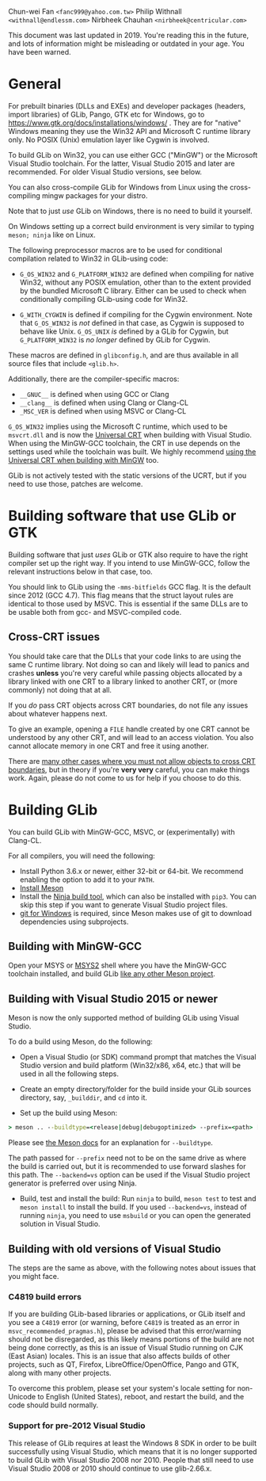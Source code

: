 Chun-wei Fan `<fanc999@yahoo.com.tw>`
Philip Withnall `<withnall@endlessm.com>`
Nirbheek Chauhan `<nirbheek@centricular.com>`

This document was last updated in 2019. You're reading this in the future, and
lots of information might be misleading or outdated in your age. You have been
warned.

# General

For prebuilt binaries (DLLs and EXEs) and developer packages (headers,
import libraries) of GLib, Pango, GTK etc for Windows, go to
https://www.gtk.org/docs/installations/windows/ . They are for "native"
Windows meaning they use the Win32 API and Microsoft C runtime library
only. No POSIX (Unix) emulation layer like Cygwin is involved.

To build GLib on Win32, you can use either GCC ("MinGW") or the Microsoft
Visual Studio toolchain. For the latter, Visual Studio 2015 and later are
recommended. For older Visual Studio versions, see below.

You can also cross-compile GLib for Windows from Linux using the
cross-compiling mingw packages for your distro.

Note that to just *use* GLib on Windows, there is no need to build it
yourself.

On Windows setting up a correct build environment is very similar to typing
`meson; ninja` like on Linux.

The following preprocessor macros are to be used for conditional
compilation related to Win32 in GLib-using code:

- `G_OS_WIN32` and `G_PLATFORM_WIN32` are defined when compiling for native
  Win32, without any POSIX emulation, other than to the extent provided by
  the bundled Microsoft C library.  Either can be used to check when
  conditionally compiling GLib-using code for Win32.

- `G_WITH_CYGWIN` is defined if compiling for the Cygwin
  environment. Note that `G_OS_WIN32` is *not* defined in that case, as
  Cygwin is supposed to behave like Unix. `G_OS_UNIX` *is* defined by a GLib
  for Cygwin, but `G_PLATFORM_WIN32` is *no longer* defined by GLib for
  Cygwin.

These macros are defined in `glibconfig.h`, and are thus available in
all source files that include `<glib.h>`.

Additionally, there are the compiler-specific macros:
- `__GNUC__` is defined when using GCC or Clang
- `__clang__` is defined when using Clang or Clang-CL
- `_MSC_VER` is defined when using MSVC or Clang-CL

`G_OS_WIN32` implies using the Microsoft C runtime, which used to be
`msvcrt.dll` and is now the [Universal CRT](https://docs.microsoft.com/en-us/cpp/c-runtime-library/crt-library-features?view=vs-2015)
when building with Visual Studio. When using the MinGW-GCC toolchain, the CRT
in use depends on the settings used while the toolchain was built. We highly
recommend [using the Universal CRT when building with
MinGW](https://mingwpy.github.io/ucrt.html) too.

GLib is not actively tested with the static versions of the UCRT, but if you
need to use those, patches are welcome.

# Building software that use GLib or GTK

Building software that just *uses* GLib or GTK also require to have
the right compiler set up the right way. If you intend to use MinGW-GCC,
follow the relevant instructions below in that case, too.

You should link to GLib using the `-mms-bitfields` GCC flag. It is the default
since 2012 (GCC 4.7). This flag means that the struct layout rules are identical
to those used by MSVC. This is essential if the same DLLs are to be usable both
from gcc- and MSVC-compiled code.

## Cross-CRT issues

You should take care that the DLLs that your code links to are using the same
C runtime library. Not doing so can and likely will lead to panics and crashes
**unless** you're very careful while passing objects allocated by a library
linked with one CRT to a library linked to another CRT, or (more commonly) not
doing that at all.

If you *do* pass CRT objects across CRT boundaries, do not file any issues
about whatever happens next.

To give an example, opening a `FILE` handle created by one CRT cannot be
understood by any other CRT, and will lead to an access violation. You also
cannot allocate memory in one CRT and free it using another.

There are [many other cases where you must not allow objects to cross CRT boundaries](https://docs.microsoft.com/en-us/cpp/c-runtime-library/potential-errors-passing-crt-objects-across-dll-boundaries?view=vs-2019),
but in theory if you're **very very** careful, you can make things work. Again,
please do not come to us for help if you choose to do this.

# Building GLib

You can build GLib with MinGW-GCC, MSVC, or (experimentally) with Clang-CL.

For all compilers, you will need the following:

- Install Python 3.6.x or newer, either 32-bit or 64-bit. We recommend enabling
  the option to add it to your `PATH`.
- [Install Meson](https://mesonbuild.com/Getting-meson.html)
- Install the [Ninja build tool](https://github.com/ninja-build/ninja/releases), which can also be
  installed with `pip3`. You can skip this step if you want to generate Visual
  Studio project files.
- [git for Windows](https://gitforwindows.org/) is required, since Meson makes
  use of git to download dependencies using subprojects.

## Building with MinGW-GCC

Open your MSYS or [MSYS2](https://www.msys2.org/) shell where you have the
MinGW-GCC toolchain installed, and build GLib [like any other Meson
project](https://mesonbuild.com/Quick-guide.html#compiling-a-meson-project).

## Building with Visual Studio 2015 or newer

Meson is now the only supported method of building GLib using Visual Studio.

To do a build using Meson, do the following:

- Open a Visual Studio (or SDK) command prompt that matches the Visual Studio
  version and build platform (Win32/x86, x64, etc.) that will be used in all
  the following steps.

- Create an empty directory/folder for the build inside your GLib sources
  directory, say, `_builddir`, and `cd` into it.

- Set up the build using Meson:

```cmd
> meson .. --buildtype=<release|debug|debugoptimized> --prefix=<path> [--backend=vs]
```

 Please see [the Meson docs](https://mesonbuild.com/Builtin-options.html#core-options)
 for an explanation for `--buildtype`.

 The path passed for `--prefix` need not to be on the same drive as where the
 build is carried out, but it is recommended to use forward slashes for this
 path.  The `--backend=vs` option can be used if the Visual Studio project
 generator is preferred over using Ninja.

- Build, test and install the build:
  Run `ninja` to build, `meson test` to test and `meson install` to install the
  build. If you used `--backend=vs`, instead of running `ninja`, you need to
  use `msbuild` or you can open the generated solution in Visual Studio.

## Building with old versions of Visual Studio

The steps are the same as above, with the following notes about issues that you might face.

### C4819 build errors

If you are building GLib-based libraries or applications, or GLib itself
and you see a `C4819` error (or warning, before `C4819` is treated as an error
in `msvc_recommended_pragmas.h`), please be advised that this error/warning should
not be disregarded, as this likely means portions of the build are not being
done correctly, as this is an issue of Visual Studio running on CJK (East Asian)
locales.  This is an issue that also affects builds of other projects, such as
QT, Firefox, LibreOffice/OpenOffice, Pango and GTK, along with many other projects.

To overcome this problem, please set your system's locale setting for non-Unicode to
English (United States), reboot, and restart the build, and the code should build
normally.

### Support for pre-2012 Visual Studio

This release of GLib requires at least the Windows 8 SDK in order to be built
successfully using Visual Studio, which means that it is no longer supported to
build GLib with Visual Studio 2008 nor 2010.  People that still need to use
Visual Studio 2008 or 2010 should continue to use glib-2.66.x.
